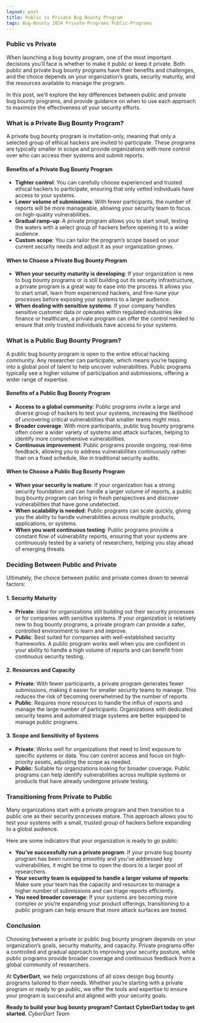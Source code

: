 ```yaml
---
layout: post
title: Public vs Private Bug Bounty Program
tags: Bug-Bounty 2024 Private-Programs Public-Programs
---
```


### Public vs Private

When launching a bug bounty program, one of the most important decisions you’ll face is whether to make it public or keep it private. Both public and private bug bounty programs have their benefits and challenges, and the choice depends on your organization’s goals, security maturity, and the resources available to manage the program.

In this post, we’ll explore the key differences between public and private bug bounty programs, and provide guidance on when to use each approach to maximize the effectiveness of your security efforts.

### What is a Private Bug Bounty Program?

A private bug bounty program is invitation-only, meaning that only a selected group of ethical hackers are invited to participate. These programs are typically smaller in scope and provide organizations with more control over who can access their systems and submit reports.

#### Benefits of a Private Bug Bounty Program
- **Tighter control**: You can carefully choose experienced and trusted ethical hackers to participate, ensuring that only vetted individuals have access to your systems.
- **Lower volume of submissions**: With fewer participants, the number of reports will be more manageable, allowing your security team to focus on high-quality vulnerabilities.
- **Gradual ramp-up**: A private program allows you to start small, testing the waters with a select group of hackers before opening it to a wider audience.
- **Custom scope**: You can tailor the program’s scope based on your current security needs and adjust it as your organization grows.

#### When to Choose a Private Bug Bounty Program
- **When your security maturity is developing**: If your organization is new to bug bounty programs or is still building out its security infrastructure, a private program is a great way to ease into the process. It allows you to start small, learn from experienced hackers, and fine-tune your processes before exposing your systems to a larger audience.
- **When dealing with sensitive systems**: If your company handles sensitive customer data or operates within regulated industries like finance or healthcare, a private program can offer the control needed to ensure that only trusted individuals have access to your systems.

### What is a Public Bug Bounty Program?

A public bug bounty program is open to the entire ethical hacking community. Any researcher can participate, which means you’re tapping into a global pool of talent to help uncover vulnerabilities. Public programs typically see a higher volume of participation and submissions, offering a wider range of expertise.

#### Benefits of a Public Bug Bounty Program
- **Access to a global community**: Public programs invite a large and diverse group of hackers to test your systems, increasing the likelihood of uncovering critical vulnerabilities that smaller teams might miss.
- **Broader coverage**: With more participants, public bug bounty programs often cover a wider variety of systems and attack surfaces, helping to identify more comprehensive vulnerabilities.
- **Continuous improvement**: Public programs provide ongoing, real-time feedback, allowing you to address vulnerabilities continuously rather than on a fixed schedule, like in traditional security audits.

#### When to Choose a Public Bug Bounty Program
- **When your security is mature**: If your organization has a strong security foundation and can handle a larger volume of reports, a public bug bounty program can bring in fresh perspectives and discover vulnerabilities that have gone undetected.
- **When scalability is needed**: Public programs can scale quickly, giving you the ability to handle vulnerabilities across multiple products, applications, or systems.
- **When you want continuous testing**: Public programs provide a constant flow of vulnerability reports, ensuring that your systems are continuously tested by a variety of researchers, helping you stay ahead of emerging threats.

### Deciding Between Public and Private

Ultimately, the choice between public and private comes down to several factors:

#### 1. **Security Maturity**
   - **Private**: Ideal for organizations still building out their security processes or for companies with sensitive systems. If your organization is relatively new to bug bounty programs, a private program can provide a safer, controlled environment to learn and improve.
   - **Public**: Best suited for companies with well-established security frameworks. A public program works well when you are confident in your ability to handle a high volume of reports and can benefit from continuous security testing.

#### 2. **Resources and Capacity**
   - **Private**: With fewer participants, a private program generates fewer submissions, making it easier for smaller security teams to manage. This reduces the risk of becoming overwhelmed by the number of reports.
   - **Public**: Requires more resources to handle the influx of reports and manage the large number of participants. Organizations with dedicated security teams and automated triage systems are better equipped to manage public programs.

#### 3. **Scope and Sensitivity of Systems**
   - **Private**: Works well for organizations that need to limit exposure to specific systems or data. You can control access and focus on high-priority assets, adjusting the scope as needed.
   - **Public**: Suitable for organizations looking for broader coverage. Public programs can help identify vulnerabilities across multiple systems or products that have already undergone private testing.

### Transitioning from Private to Public

Many organizations start with a private program and then transition to a public one as their security processes mature. This approach allows you to test your systems with a small, trusted group of hackers before expanding to a global audience.

Here are some indicators that your organization is ready to go public:
- **You’ve successfully run a private program**: If your private bug bounty program has been running smoothly and you’ve addressed key vulnerabilities, it might be time to open the doors to a larger pool of researchers.
- **Your security team is equipped to handle a larger volume of reports**: Make sure your team has the capacity and resources to manage a higher number of submissions and can triage reports efficiently.
- **You need broader coverage**: If your systems are becoming more complex or you’re expanding your product offerings, transitioning to a public program can help ensure that more attack surfaces are tested.

### Conclusion

Choosing between a private or public bug bounty program depends on your organization’s goals, security maturity, and capacity. Private programs offer a controlled and gradual approach to improving your security posture, while public programs provide broader coverage and continuous feedback from a global community of researchers.

At **CyberDart**, we help organizations of all sizes design bug bounty programs tailored to their needs. Whether you’re starting with a private program or ready to go public, we offer the tools and expertise to ensure your program is successful and aligned with your security goals.

**Ready to build your bug bounty program? Contact CyberDart today to get started.**
*CyberDart Team*
